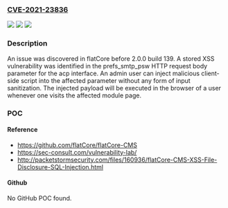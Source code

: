 ### [CVE-2021-23836](https://cve.mitre.org/cgi-bin/cvename.cgi?name=CVE-2021-23836)
![](https://img.shields.io/static/v1?label=Product&message=n%2Fa&color=blue)
![](https://img.shields.io/static/v1?label=Version&message=n%2Fa&color=blue)
![](https://img.shields.io/static/v1?label=Vulnerability&message=n%2Fa&color=brighgreen)

### Description

An issue was discovered in flatCore before 2.0.0 build 139. A stored XSS vulnerability was identified in the prefs_smtp_psw HTTP request body parameter for the acp interface. An admin user can inject malicious client-side script into the affected parameter without any form of input sanitization. The injected payload will be executed in the browser of a user whenever one visits the affected module page.

### POC

#### Reference
- https://github.com/flatCore/flatCore-CMS
- https://sec-consult.com/vulnerability-lab/
- http://packetstormsecurity.com/files/160936/flatCore-CMS-XSS-File-Disclosure-SQL-Injection.html

#### Github
No GitHub POC found.

